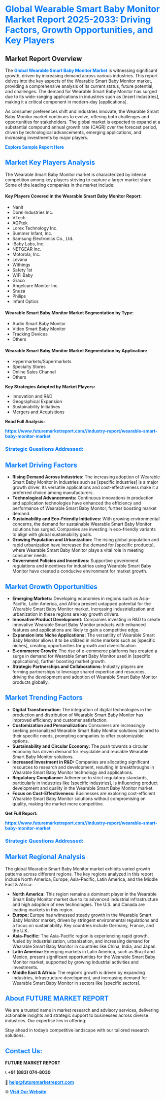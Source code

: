 <h1 style="color: #007BFF;">Global Wearable Smart Baby Monitor Market Report 2025-2033: Driving Factors, Growth Opportunities, and Key Players</h1>

<section id="overview">
<h2>Market Report Overview</h2>
<p>The <a href="https://www.futuremarketreport.com//industry-report/wearable-smart-baby-monitor-market" style="color: #007BFF; text-decoration: none;"><strong>Global Wearable Smart Baby Monitor Market</strong></a> is witnessing significant growth, driven by increasing demand across various industries. This report delves into the key aspects of the Wearable Smart Baby Monitor market, providing a comprehensive analysis of its current status, future potential, and challenges. The demand for Wearable Smart Baby Monitor has surged due to its wide-ranging applications in industries such as [insert industries], making it a critical component in modern-day [applications].</p>
<p>As consumer preferences shift and industries innovate, the Wearable Smart Baby Monitor market continues to evolve, offering both challenges and opportunities for stakeholders. The global market is expected to expand at a substantial compound annual growth rate (CAGR) over the forecast period, driven by technological advancements, emerging applications, and increasing investments by major players.</p>
</section>

<section id="overview">
<p><a href="https://www.futuremarketreport.com//request-sample/reportId=78911" style="color: #007BFF; text-decoration: none;"><strong>Explore Sample Report Here</strong></a></p>
</section>

<section id="key-players">
<h2 style="color: #007BFF;">Market Key Players Analysis</h2>
<p>The Wearable Smart Baby Monitor market is characterized by intense competition among key players striving to capture a larger market share. Some of the leading companies in the market include:</p>
<h4>Key Players Covered in the Wearable Smart Baby Monitor Report:</h4>
<ul><li>Nanit</li><li>Dorel Industries Inc.</li><li>VTech</li><li>AGPtek</li><li>Lorex Technology Inc.</li><li>Summer Infant, Inc.</li><li>Samsung Electronics Co., Ltd.</li><li>iBaby Labs, Inc.</li><li>NETGEAR Inc.</li><li>Motorola, Inc.</li><li>Levana</li><li>Withings</li><li>Safety 1st</li><li>WiFi Baby</li><li>Graco</li><li>Angelcare Monitor Inc.</li><li>Snuza</li><li>Philips</li><li>Infant Optics</li></ul>
<h4>Wearable Smart Baby Monitor Market Segmentation by Type:</h4>
<ul><li>Audio Smart Baby Monitor</li><li>Video Smart Baby Monitor</li><li>Tracking Devices</li><li>Others</li></ul>

<h4>Wearable Smart Baby Monitor Market Segmentation by Application:</h4>
<ul><li>Hypermarkets/Supermarkets</li><li>Specialty Stores</li><li>Online Sales Channel</li><li>Others</li></ul>
<p><strong>Key Strategies Adopted by Market Players:</strong></p>
<ul>
<li>Innovation and R&D</li>
<li>Geographical Expansion</li>
<li>Sustainability Initiatives</li>
<li>Mergers and Acquisitions</li>
</ul>
</section>

<section>
<p><strong>Read Full Analysis: </strong></p><a href="https://www.futuremarketreport.com//industry-report/wearable-smart-baby-monitor-market" style="color: #007BFF; text-decoration: none;"><strong>https://www.futuremarketreport.com//industry-report/wearable-smart-baby-monitor-market</strong></a>
<h3 style="color: #007BFF;">Strategic Questions Addressed:</h3>
</section>

<section id="driving-factors">
<h2 style="color: #007BFF;">Market Driving Factors</h2>
<ul>
<li><strong>Rising Demand Across Industries:</strong> The increasing adoption of Wearable Smart Baby Monitor in industries such as [specific industries] is a major growth driver. Its versatile applications and cost-effectiveness make it a preferred choice among manufacturers.</li>
<li><strong>Technological Advancements:</strong> Continuous innovations in production and application technologies have enhanced the efficiency and performance of Wearable Smart Baby Monitor, further boosting market demand.</li>
<li><strong>Sustainability and Eco-Friendly Initiatives:</strong> With growing environmental concerns, the demand for sustainable Wearable Smart Baby Monitor solutions has surged. Companies are investing in eco-friendly variants to align with global sustainability goals.</li>
<li><strong>Growing Population and Urbanization:</strong> The rising global population and rapid urbanization have increased the demand for [specific products], where Wearable Smart Baby Monitor plays a vital role in meeting consumer needs.</li>
<li><strong>Government Policies and Incentives:</strong> Supportive government regulations and incentives for industries using Wearable Smart Baby Monitor have created a conducive environment for market growth.</li>
</ul>
</section>

<section id="growth-opportunities">
<h2 style="color: #007BFF;">Market Growth Opportunities</h2>
<ul>
<li><strong>Emerging Markets:</strong> Developing economies in regions such as Asia-Pacific, Latin America, and Africa present untapped potential for the Wearable Smart Baby Monitor market. Increasing industrialization and urbanization in these regions are key growth drivers.</li>
<li><strong>Innovative Product Development:</strong> Companies investing in R&D to create innovative Wearable Smart Baby Monitor products with enhanced features and applications are likely to gain a competitive edge.</li>
<li><strong>Expansion into Niche Applications:</strong> The versatility of Wearable Smart Baby Monitor allows it to be utilized in niche markets such as [specific niches], creating opportunities for growth and diversification.</li>
<li><strong>E-commerce Growth:</strong> The rise of e-commerce platforms has created a surge in demand for Wearable Smart Baby Monitor used in [specific applications], further boosting market growth.</li>
<li><strong>Strategic Partnerships and Collaborations:</strong> Industry players are forming partnerships to leverage shared expertise and resources, driving the development and adoption of Wearable Smart Baby Monitor products globally.</li>
</ul>
</section>

<section id="trending-factors">
<h2 style="color: #007BFF;">Market Trending Factors</h2>
<ul>
<li><strong>Digital Transformation:</strong> The integration of digital technologies in the production and distribution of Wearable Smart Baby Monitor has improved efficiency and customer satisfaction.</li>
<li><strong>Customization and Personalization:</strong> Consumers are increasingly seeking personalized Wearable Smart Baby Monitor solutions tailored to their specific needs, prompting companies to offer customizable options.</li>
<li><strong>Sustainability and Circular Economy:</strong> The push towards a circular economy has driven demand for recyclable and reusable Wearable Smart Baby Monitor solutions.</li>
<li><strong>Increased Investment in R&D:</strong> Companies are allocating significant resources to research and development, resulting in breakthroughs in Wearable Smart Baby Monitor technology and applications.</li>
<li><strong>Regulatory Compliance:</strong> Adherence to strict regulatory standards, particularly in industries like [specific industries], is influencing product development and quality in the Wearable Smart Baby Monitor market.</li>
<li><strong>Focus on Cost-Effectiveness:</strong> Businesses are exploring cost-efficient Wearable Smart Baby Monitor solutions without compromising on quality, making the market more competitive.</li>
</ul>
</section>

<section>
<p><strong>Get Full Report: </strong></p><a href="https://www.futuremarketreport.com//industry-report/wearable-smart-baby-monitor-market" style="color: #007BFF; text-decoration: none;"><strong>https://www.futuremarketreport.com//industry-report/wearable-smart-baby-monitor-market</strong></a>
<h3 style="color: #007BFF;">Strategic Questions Addressed:</h3>
</section>


<section id="regional-analysis">
<h2 style="color: #007BFF;">Market Regional Analysis</h2>
<p>The global Wearable Smart Baby Monitor market exhibits varied growth patterns across different regions. The key regions analyzed in this report include North America, Europe, Asia-Pacific, Latin America, and the Middle East & Africa:</p>
<ul>
<li><strong>North America:</strong> This region remains a dominant player in the Wearable Smart Baby Monitor market due to its advanced industrial infrastructure and high adoption of new technologies. The U.S. and Canada are leading markets in this region.</li>
<li><strong>Europe:</strong> Europe has witnessed steady growth in the Wearable Smart Baby Monitor market, driven by stringent environmental regulations and a focus on sustainability. Key countries include Germany, France, and the U.K.</li>
<li><strong>Asia-Pacific:</strong> The Asia-Pacific region is experiencing rapid growth, fueled by industrialization, urbanization, and increasing demand for Wearable Smart Baby Monitor in countries like China, India, and Japan.</li>
<li><strong>Latin America:</strong> Emerging markets in Latin America, such as Brazil and Mexico, present significant opportunities for the Wearable Smart Baby Monitor market, supported by growing industrial activities and investments.</li>
<li><strong>Middle East & Africa:</strong> The region’s growth is driven by expanding industries, infrastructure development, and increasing demand for Wearable Smart Baby Monitor in sectors like [specific sectors].</li>
</ul>
</section>

<footer>
<h2 style="color: #007BFF;">About FUTURE MARKET REPORT</h2>
<p>We are a trusted name in market research and advisory services, delivering actionable insights and strategic support to businesses across diverse industries. Our expertise lies in offering:</p>

<p>Stay ahead in today’s competitive landscape with our tailored research solutions.</p>

<h2 style="color: #007BFF;">Contact Us:</h2>
<p><strong>FUTURE MARKET REPORT</strong></p>
<p>📞 <strong>+91 (883) 074-8030</strong></p>
<p>📧 <strong><a href="mailto:help@futuremarketreport.com" style="color: #007BFF;">help@futuremarketreport.com</a></strong></p>
<p>🌐 <strong><a href="https://www.futuremarketreport.com/" style="color: #007BFF;">Visit Our Website</a></strong></p>
</footer>